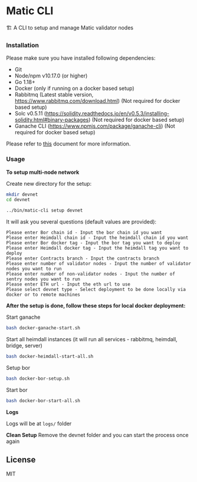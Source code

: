 # Matic CLI

🏗 A CLI to setup and manage Matic validator nodes

### Installation

Please make sure you have installed following dependencies:

* Git
* Node/npm v10.17.0 (or higher)
* Go 1.18+
* Docker (only if running on a docker based setup)
* Rabbitmq (Latest stable version, https://www.rabbitmq.com/download.html) (Not required for docker based setup)
* Solc v0.5.11 (https://solidity.readthedocs.io/en/v0.5.3/installing-solidity.html#binary-packages) (Not required for docker based setup)
* Ganache CLI (https://www.npmjs.com/package/ganache-cli) (Not required for docker based setup)

Please refer to [this](./installation.md) document for more information.

### Usage



**To setup multi-node network**

Create new directory for the setup:

```bash
mkdir devnet
cd devnet
```

```bash
../bin/matic-cli setup devnet
```

It will ask you several questions (default values are provided):

```
Please enter Bor chain id - Input the bor chain id you want
Please enter Heimdall chain id - Input the heimdall chain id you want
Please enter Bor docker tag - Input the bor tag you want to deploy
Please enter Heimdall docker tag - Input the heimdall tag you want to deploy
Please enter Contracts branch - Input the contracts branch
Please enter number of validator nodes - Input the number of validator nodes you want to run
Please enter number of non-validator nodes - Input the number of sentry nodes you want to run
Please enter ETH url - Input the eth url to use
Please select devnet type - Select deployment to be done locally via docker or to remote machines
```

**After the setup is done, follow these steps for local docker deployment:**

Start ganache
```bash
bash docker-ganache-start.sh
```

Start all heimdall instances (it will run all services - rabbitmq, heimdall, bridge, server)
```bash
bash docker-heimdall-start-all.sh
```

Setup bor
```bash
bash docker-bor-setup.sh
```

Start bor
```bash
bash docker-bor-start-all.sh
```

**Logs**

Logs will be at `logs/` folder

**Clean Setup**
Remove the devnet folder and you can start the process once again

## License

MIT
